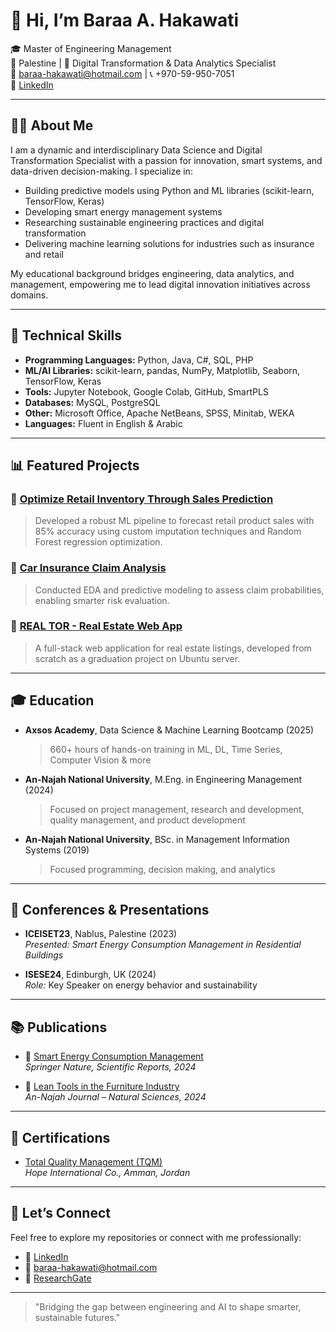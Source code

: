 # 👋 Hi, I’m Baraa A. Hakawati

🎓 Master of Engineering Management  
📍 Palestine | 🧠 Digital Transformation & Data Analytics Specialist  
📧 baraa-hakawati@hotmail.com | 📞 +970-59-950-7051  
🔗 [LinkedIn](https://www.linkedin.com/in/baraa-hakawati-b8a07a1b3)

---

## 👨‍💻 About Me

I am a dynamic and interdisciplinary Data Science and Digital Transformation Specialist with a passion for innovation, smart systems, and data-driven decision-making. I specialize in:

- Building predictive models using Python and ML libraries (scikit-learn, TensorFlow, Keras)
- Developing smart energy management systems
- Researching sustainable engineering practices and digital transformation
- Delivering machine learning solutions for industries such as insurance and retail

My educational background bridges engineering, data analytics, and management, empowering me to lead digital innovation initiatives across domains.

---

## 🔧 Technical Skills

- **Programming Languages:** Python, Java, C#, SQL, PHP  
- **ML/AI Libraries:** scikit-learn, pandas, NumPy, Matplotlib, Seaborn, TensorFlow, Keras  
- **Tools:** Jupyter Notebook, Google Colab, GitHub, SmartPLS  
- **Databases:** MySQL, PostgreSQL 
- **Other:** Microsoft Office, Apache NetBeans, SPSS, Minitab, WEKA 
- **Languages:** Fluent in English & Arabic

---

## 📊 Featured Projects

### 🔹 [Optimize Retail Inventory Through Sales Prediction](https://github.com/baraa-hakawati/Prediction-of-Product-Sales)
> Developed a robust ML pipeline to forecast retail product sales with 85% accuracy using custom imputation techniques and Random Forest regression optimization.

### 🔹 [Car Insurance Claim Analysis](https://github.com/baraa-hakawati/Car-Insurance-Claim-Analysis)
> Conducted EDA and predictive modeling to assess claim probabilities, enabling smarter risk evaluation.

### 🔹 [REAL TOR - Real Estate Web App](https://github.com/baraa-hakawati/REAL-TOR)
> A full-stack web application for real estate listings, developed from scratch as a graduation project on Ubuntu server.

---

## 🎓 Education

- **Axsos Academy**, Data Science & Machine Learning Bootcamp (2025)  
  > 660+ hours of hands-on training in ML, DL, Time Series, Computer Vision & more

- **An-Najah National University**, M.Eng. in Engineering Management (2024)  
  > Focused on project management, research and development, quality management, and product development

- **An-Najah National University**, BSc. in Management Information Systems (2019)
  > Focused programming, decision making, and analytics

---

## 🎤 Conferences & Presentations

- **ICEISET23**, Nablus, Palestine (2023)  
  _Presented:_ *Smart Energy Consumption Management in Residential Buildings*

- **ISESE24**, Edinburgh, UK (2024)  
  _Role:_ Key Speaker on energy behavior and sustainability

---

## 📚 Publications

- 📄 [Smart Energy Consumption Management](https://www.nature.com/articles/s41598-024-51638-y)  
  *Springer Nature, Scientific Reports, 2024*

- 📄 [Lean Tools in the Furniture Industry](https://journals.najah.edu/journal/anujr-a/issue/anujr-a-v38-i1/article/2147/)  
  *An-Najah Journal – Natural Sciences, 2024*

---

## 🏅 Certifications

- [Total Quality Management (TQM)](https://www.credential.net/b1bf3f78-4bc7-42be-86ed-1602c23b61b2#acc.9rIfyMUn)  
  *Hope International Co., Amman, Jordan*

---

## 🤝 Let’s Connect

Feel free to explore my repositories or connect with me professionally:

- 🔗 [LinkedIn](https://www.linkedin.com/in/baraa-hakawati-b8a07a1b3)  
- 📧 baraa-hakawati@hotmail.com
- 🧠 [ResearchGate](https://www.researchgate.net/profile/Baraa-Hakawati)

---

> "Bridging the gap between engineering and AI to shape smarter, sustainable futures."

